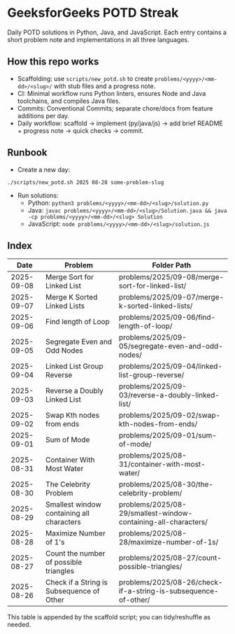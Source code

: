 # GeeksforGeeks POTD Streak

Daily POTD solutions in Python, Java, and JavaScript. Each entry contains a short problem note and implementations in all three languages.

## How this repo works
- Scaffolding: use `scripts/new_potd.sh` to create `problems/<yyyy>/<mm-dd>/<slug>/` with stub files and a progress note.
- CI: Minimal workflow runs Python linters, ensures Node and Java toolchains, and compiles Java files.
- Commits: Conventional Commits; separate chore/docs from feature additions per day.
- Daily workflow: scaffold → implement (py/java/js) → add brief README + progress note → quick checks → commit.

## Runbook
- Create a new day:
```
./scripts/new_potd.sh 2025 08-28 some-problem-slug
```
- Run solutions:
  - Python: `python3 problems/<yyyy>/<mm-dd>/<slug>/solution.py`
  - Java: `javac problems/<yyyy>/<mm-dd>/<slug>/Solution.java && java -cp problems/<yyyy>/<mm-dd>/<slug> Solution`
  - JavaScript: `node problems/<yyyy>/<mm-dd>/<slug>/solution.js`

## Index

| Date       | Problem                                   | Folder Path                                                  |
|------------|--------------------------------------------|--------------------------------------------------------------|
| 2025-09-08 | Merge Sort for Linked List                  | problems/2025/09-08/merge-sort-for-linked-list/             |
| 2025-09-07 | Merge K Sorted Linked Lists                 | problems/2025/09-07/merge-k-sorted-linked-lists/            |
| 2025-09-06 | Find length of Loop                         | problems/2025/09-06/find-length-of-loop/                    |
| 2025-09-05 | Segregate Even and Odd Nodes               | problems/2025/09-05/segregate-even-and-odd-nodes/           |
| 2025-09-04 | Linked List Group Reverse                   | problems/2025/09-04/linked-list-group-reverse/              |
| 2025-09-03 | Reverse a Doubly Linked List               | problems/2025/09-03/reverse-a-doubly-linked-list/           |
| 2025-09-02 | Swap Kth nodes from ends                   | problems/2025/09-02/swap-kth-nodes-from-ends/               |
| 2025-09-01 | Sum of Mode                                | problems/2025/09-01/sum-of-mode/                             |
| 2025-08-31 | Container With Most Water                  | problems/2025/08-31/container-with-most-water/              |
| 2025-08-30 | The Celebrity Problem                      | problems/2025/08-30/the-celebrity-problem/                  |
| 2025-08-29 | Smallest window containing all characters   | problems/2025/08-29/smallest-window-containing-all-characters/ |
| 2025-08-28 | Maximize Number of 1's                     | problems/2025/08-28/maximize-number-of-1s/                 |
| 2025-08-27 | Count the number of possible triangles     | problems/2025/08-27/count-possible-triangles/                |
| 2025-08-26 | Check if a String is Subsequence of Other  | problems/2025/08-26/check-if-a-string-is-subsequence-of-other/ |


This table is appended by the scaffold script; you can tidy/reshuffle as needed.
